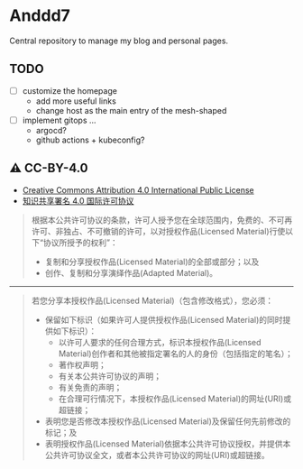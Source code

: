 # Anddd7

Central repository to manage my blog and personal pages.

## TODO

- [ ] customize the homepage
  - add more useful links
  - change host as the main entry of the mesh-shaped
- [ ] implement gitops ...
  - argocd?
  - github actions + kubeconfig?

## :warning: CC-BY-4.0

- [Creative Commons Attribution 4.0 International Public License](https://creativecommons.org/licenses/by/4.0/)
- [知识共享署名 4.0 国际许可协议](https://creativecommons.org/licenses/by/4.0/deed.zh-hans)

> 根据本公共许可协议的条款，许可人授予您在全球范围内，免费的、不可再许可、非独占、不可撤销的许可，以对授权作品(Licensed Material)行使以下“协议所授予的权利”：
>
> - 复制和分享授权作品(Licensed Material)的全部或部分；以及
> - 创作、复制和分享演绎作品(Adapted Material)。

---

> 若您分享本授权作品(Licensed Material)（包含修改格式），您必须：
>
> - 保留如下标识（如果许可人提供授权作品(Licensed Material)的同时提供如下标识）：
>   - 以许可人要求的任何合理方式，标识本授权作品(Licensed Material)创作者和其他被指定署名的人的身份（包括指定的笔名）；
>   - 著作权声明；
>   - 有关本公共许可协议的声明；
>   - 有关免责的声明；
>   - 在合理可行情况下，本授权作品(Licensed Material)的网址(URI)或超链接；
> - 表明您是否修改本授权作品(Licensed Material)及保留任何先前修改的标记；及
> - 表明授权作品(Licensed Material)依据本公共许可协议授权，并提供本公共许可协议全文，或者本公共许可协议的网址(URI)或超链接。
